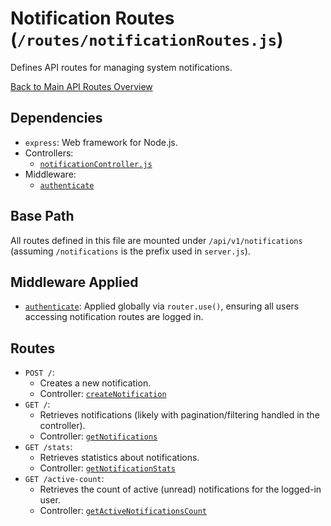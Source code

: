 # Notification Routes (`/routes/notificationRoutes.js`)

Defines API routes for managing system notifications.

[Back to Main API Routes Overview](README.md)

## Dependencies

- `express`: Web framework for Node.js.
- Controllers:
  - [`notificationController.js`](../controllers/notificationController.md)
- Middleware:
  - [`authenticate`](../middlewares/auth.md#authenticate-req-res-next)

## Base Path

All routes defined in this file are mounted under `/api/v1/notifications` (assuming `/notifications` is the prefix used in `server.js`).

## Middleware Applied

- [`authenticate`](../middlewares/auth.md#authenticate-req-res-next): Applied globally via `router.use()`, ensuring all users accessing notification routes are logged in.

## Routes

- `POST /`:
  - Creates a new notification.
  - Controller: [`createNotification`](../controllers/notificationController.md#createnotificationreq-res)
- `GET /`:
  - Retrieves notifications (likely with pagination/filtering handled in the controller).
  - Controller: [`getNotifications`](../controllers/notificationController.md#getnotificationsreq-res)
- `GET /stats`:
  - Retrieves statistics about notifications.
  - Controller: [`getNotificationStats`](../controllers/notificationController.md#getnotificationstatsreq-res)
- `GET /active-count`:
  - Retrieves the count of active (unread) notifications for the logged-in user.
  - Controller: [`getActiveNotificationsCount`](../controllers/notificationController.md#getactivenotificationscountreq-res)
